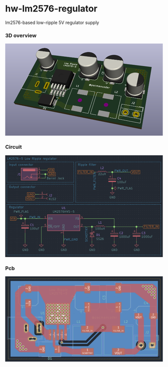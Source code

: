 # hw-lm2576-regulator
lm2576-based low-ripple 5V regulator supply


### 3D overview
![3d-overview](img/pcb-3d.png)


### Circuit
![circuit](img/circuit.png)

### Pcb
![pcb](img/pcb.png)